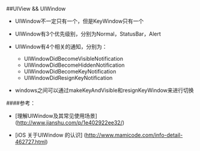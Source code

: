 ##UIView && UIWindow

+ UIWindow不一定只有一个，但是KeyWindow只有一个
+ UIWindow有3个优先级别，分别为Normal，StatusBar，Alert
+ UIWindow有4个相关的通知，分别为：

	+ UIWindowDidBecomeVisibleNotification
	+ UIWindowDidBecomeHiddenNotification
	+ UIWindowDidBecomeKeyNotification
	+ UIWindowDidResignKeyNotification
+ windows之间可以通过makeKeyAndVisible和resignKeyWindow来进行切换

####参考：
+ [理解UIWindow及其常见使用场景] (http://www.jianshu.com/p/1e402922ee32/)

+ [iOS 关于UIWindow 的认识] (http://www.mamicode.com/info-detail-462727.html)